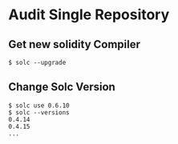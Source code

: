 # Audit Single Repository

## Get new solidity Compiler

```
$ solc --upgrade
```

## Change Solc Version

```
$ solc use 0.6.10
$ solc --versions
0.4.14
0.4.15
...
```

